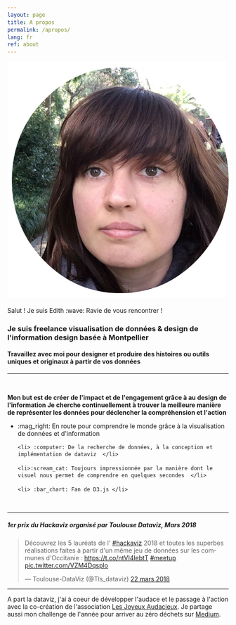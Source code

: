 ```yaml
---
layout: page
title: A propos
permalink: /apropos/
lang: fr
ref: about
---
```

<div class="centered">
  <img class="tete" src="/img/tete-ronde.jpg"/>
  <p> Salut ! Je suis Edith :wave: Ravie de vous rencontrer ! </p>
</div>

### Je suis freelance visualisation de données & design de l'information design basée à Montpellier

<h4> Travaillez avec moi pour designer et produire des histoires ou outils uniques et originaux à partir de vos données</h4>

<hr class="hr-border">
<br>

<p> <b>
Mon but est de créer de l'impact et de l'engagement grâce à au design de l'information
Je cherche continuellement à trouver la meilleure manière de représenter les données pour déclencher la compréhension et l'action
</b> </p>

<div class="description-text">
  <ul>
    <li> :mag_right: En route pour comprendre le monde grâce à la visualisation de données et d'information </li>

    <li> :computer: De la recherche de données, à la conception et implémentation de dataviz  </li>

    <li>:scream_cat: Toujours impressionnée par la manière dont le visuel nous permet de comprendre en quelques secondes  </li>

    <li> :bar_chart: Fan de D3.js </li>
  </ul>

</div>

<br>
<hr class="hr-border">

<div class="centered">
  <h5> 1er prix du Hackaviz organisé par Toulouse Dataviz, Mars 2018 </h5>
  <blockquote class="twitter-tweet tw-align-center" data-lang="fr"><p lang="fr" dir="ltr">Découvrez les 5  lauréats de l&#39;
  <a href="https://twitter.com/hashtag/hackaviz?src=hash&amp;ref_src=twsrc%5Etfw">#hackaviz</a> 2018 et toutes les superbes réalisations faites à partir d&#39;un même jeu de données sur les communes d&#39;Occitanie : <a href="https://t.co/ntVI4lebtT">https://t.co/ntVI4lebtT</a>  <a href="https://twitter.com/hashtag/meetup?src=hash&amp;ref_src=twsrc%5Etfw">#meetup</a> <a href="https://t.co/VZM4Dqsplo">pic.twitter.com/VZM4Dqsplo</a></p>&mdash; Toulouse-DataViz (@Tls_dataviz) <a href="https://twitter.com/Tls_dataviz/status/976818766586802181?ref_src=twsrc%5Etfw">22 mars 2018</a></blockquote>
  <script async src="https://platform.twitter.com/widgets.js" charset="utf-8"></script>
</div>

<hr class="hr-border">
<p class="description-text">
A part la dataviz, j'ai à coeur de développer l'audace et le passage à l'action avec la co-création de l'association
<a class="niceLink" href="http://lesjoyeuxaudacieux.strikingly.com/" >Les Joyeux Audacieux</a>.
Je partage aussi mon challenge de l'année pour arriver au zéro déchets sur
<a class="niceLink" href="https://medium.com/@Ed_Patey" >Medium</a>.
</p>

